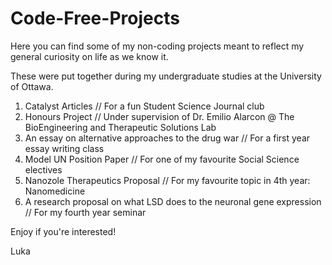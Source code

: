 # Code-Free-Projects
Here you can find some of my non-coding projects meant to reflect my general curiosity on life as we know it.

These were put together during my undergraduate studies at the University of Ottawa.

1. Catalyst Articles // For a fun Student Science Journal club
2. Honours Project // Under supervision of Dr. Emilio Alarcon @ The BioEngineering and Therapeutic Solutions Lab
3. An essay on alternative approaches to the drug war // For a first year essay writing class
4. Model UN Position Paper // For one of my favourite Social Science electives
5. Nanozole Therapeutics Proposal // For my favourite topic in 4th year: Nanomedicine
6. A research proposal on what LSD does to the neuronal gene expression // For my fourth year seminar 

Enjoy if you're interested!

Luka
